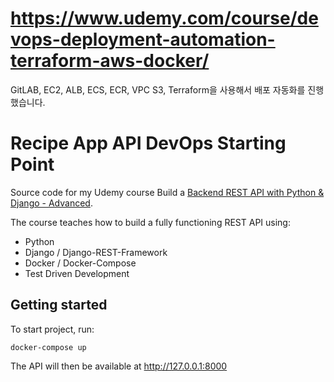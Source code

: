 # https://www.udemy.com/course/devops-deployment-automation-terraform-aws-docker/
GitLAB, EC2, ALB, ECS, ECR, VPC S3, Terraform을 사용해서 배포 자동화를 진행했습니다.










# Recipe App API DevOps Starting Point

Source code for my Udemy course Build a [Backend REST API with Python & Django - Advanced](http://udemy.com/django-python-advanced/).

The course teaches how to build a fully functioning REST API using:

 - Python
 - Django / Django-REST-Framework
 - Docker / Docker-Compose
 - Test Driven Development

## Getting started

To start project, run:

```
docker-compose up
```

The API will then be available at http://127.0.0.1:8000




